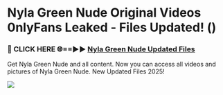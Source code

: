 # Nyla Green Nude Original Videos 0nlyFans Leaked - Files Updated! ()

<h3>🔴 CLICK HERE 🌐==►► <a href="https://tinyurl.com/2p9ay9w9" rel="nofollow">Nyla Green Nude Updated Files</a></h3>

Get Nyla Green Nude and all content. Now you can access all videos and pictures of Nyla Green Nude. New Updated Files 2025!

[![](https://i.imgur.com/KQgVmj3.gif)](https://tinyurl.com/2p9ay9w9)
